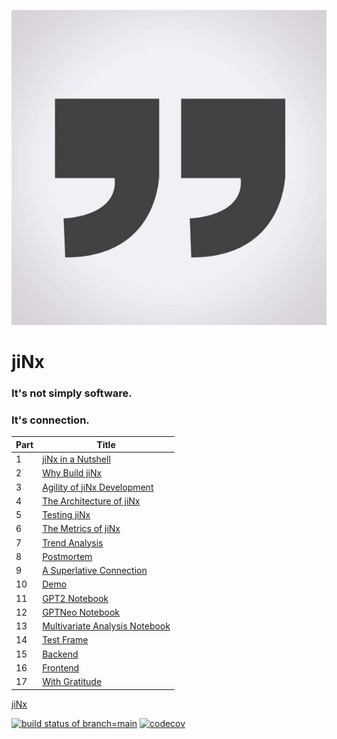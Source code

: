 [![jiNx](https://github.com/anthemwingate/jiNx/blob/main/Supplemental%20Documents/quotation%20marks.png)](https://youtu.be/lYzK36HfU5g)


# jiNx
### It's not simply software.

### It's connection.

| Part |      Title                
|------|---------------------------
| 1    | [jiNx in a Nutshell](https://github.com/anthemwingate/jiNx/blob/main/Supplemental%20Documents/jiNx%20in%20a%20nutshell.pdf)
| 2    | [Why Build jiNx](https://github.com/anthemwingate/jiNx/blob/main/Supplemental%20Documents/Why%20build%20jiNx.pdf) 
| 3    | [Agility of jiNx Development](https://github.com/anthemwingate/jiNx/blob/main/Supplemental%20Documents/Agility%20of%20jiNxDevelopment.pdf)
| 4    | [The Architecture of jiNx](https://github.com/anthemwingate/jiNx/blob/main/Supplemental%20Documents/The%20Architecture%20jiNx.pdf)
| 5    | [Testing jiNx](https://github.com/anthemwingate/jiNx/blob/main/Supplemental%20Documents/Testing%20jiNx.pdf)
| 6    | [The Metrics of jiNx](https://github.com/anthemwingate/jiNx/blob/main/Supplemental%20Documents/Metrics%20of%20jiNx.pdf)
| 7    | [Trend Analysis](https://github.com/anthemwingate/jiNx/blob/main/Supplemental%20Documents/Trend%20Analysis%20of%20development%20metrics%20for%20jiNx.pdf)
| 8    | [Postmortem](https://github.com/anthemwingate/jiNx/blob/main/Supplemental%20Documents/PostMortem.pdf)
| 9    | [A Superlative Connection]()
| 10   | [Demo]()
| 11   | [GPT2 Notebook](https://github.com/anthemwingate/jiNx/blob/main/ColabNotebooks/youtubePredictor_gpt2_finetuned_355M.ipynb)
| 12   | [GPTNeo Notebook](https://github.com/anthemwingate/jiNx/blob/main/ColabNotebooks/youtubePredictor_gptNeo.ipynb)
| 13   | [Multivariate Analysis Notebook](https://github.com/anthemwingate/jiNx/blob/main/ColabNotebooks/jiNx_MultivariateRegression.ipynb)
| 14   | [Test Frame](https://github.com/anthemwingate/jiNx/blob/youtubePredictor_testFrame/tests/youtubePredictor_dataManager_testSuite.py)
| 15   | [Backend](https://github.com/anthemwingate/jiNx/blob/youtubePredictor_Demo/youtubePredictor/youtubePredictor_backend/youtubePredictor_dataManager.py)
| 16   | [Frontend](https://github.com/anthemwingate/jiNx/blob/youtubePredictor_Demo/youtubePredictor/youtubePredictor_frontend/youtubePredictor_flask_wrapper.py)
| 17   | [With Gratitude](https://github.com/anthemwingate/jiNx/blob/main/Supplemental%20Documents/With%20Gratitude.pdf)


[jiNx](https://anthemwingate.github.io/jiNx/)

[![build status of branch=main](https://travis-ci.com/anthemwingate/jiNx.svg?branch=main)](https://travis-ci.com/anthemwingate/jiNx)
[![codecov](https://codecov.io/gh/anthemwingate/jiNx/branch/main/graph/badge.svg)](https://codecov.io/gh/anthemwingate/jiNx)
